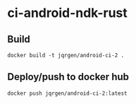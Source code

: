 # ci-android-ndk-rust

## Build

`docker build -t jqrgen/android-ci-2 .`

## Deploy/push to docker hub

`docker push jqrgen/android-ci-2:latest`